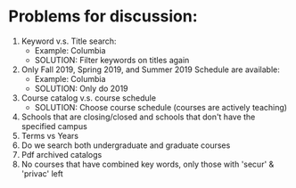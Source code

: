 # Problems for discussion:

1. Keyword v.s. Title search:
    - Example: Columbia
    - SOLUTION: Filter keywords on titles again
2. Only Fall 2019, Spring 2019, and Summer 2019 Schedule are available:
    - Example: Columbia
    - SOLUTION: Only do 2019
3. Course catalog v.s. course schedule
    - SOLUTION: Choose course schedule (courses are actively teaching)
4. Schools that are closing/closed and schools that don't have the specified campus
5. Terms vs Years
6. Do we search both undergraduate and graduate courses
7. Pdf archived catalogs
8. No courses that have combined key words, only those with 'secur' & 'privac' left
